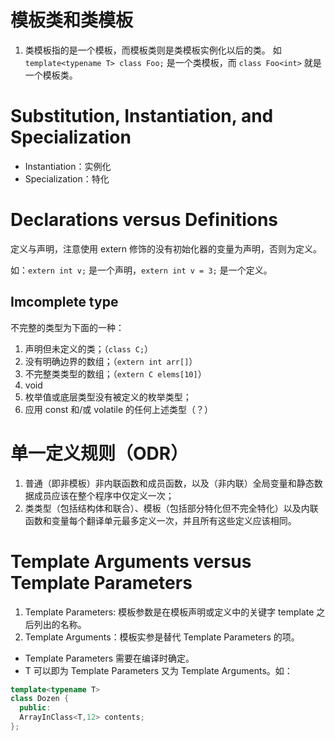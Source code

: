 # 模板类和类模板

1. 类模板指的是一个模板，而模板类则是类模板实例化以后的类。
  如 `template<typename T> class Foo;` 是一个类模板，而 `class Foo<int>` 就是一个模板类。

# Substitution, Instantiation, and Specialization

- Instantiation：实例化
- Specialization：特化

# Declarations versus Definitions

定义与声明，注意使用 extern 修饰的没有初始化器的变量为声明，否则为定义。

如：`extern int v;` 是一个声明，`extern int v = 3;` 是一个定义。

## Imcomplete type

不完整的类型为下面的一种：

1. 声明但未定义的类；（`class C;`）
2. 没有明确边界的数组；（`extern int arr[]`）
3. 不完整类类型的数组；（`extern C elems[10]`）
4. void
5. 枚举值或底层类型没有被定义的枚举类型；
6. 应用 const 和/或 volatile 的任何上述类型（？）

# 单一定义规则（ODR）

1. 普通（即非模板）非内联函数和成员函数，以及（非内联）全局变量和静态数据成员应该在整个程序中仅定义一次；
2. 类类型（包括结构体和联合）、模板（包括部分特化但不完全特化）以及内联函数和变量每个翻译单元最多定义一次，并且所有这些定义应该相同。

# Template Arguments versus Template Parameters

1. Template Parameters: 模板参数是在模板声明或定义中的关键字 template 之后列出的名称。
2. Template Arguments：模板实参是替代 Template Parameters 的项。

- Template Parameters 需要在编译时确定。
- T 可以即为 Template Parameters 又为 Template Arguments。如：
```C++
template<typename T>
class Dozen {
  public:
  ArrayInClass<T,12> contents;
};
```

